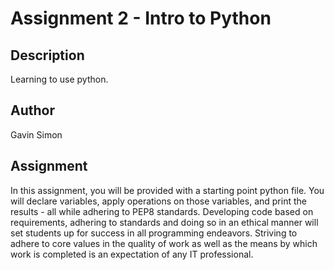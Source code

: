 # Assignment 2 - Intro to Python

## Description

Learning to use python.

## Author

Gavin Simon

## Assignment

In this assignment, you will be provided with a starting point python file. You will declare variables, apply operations on those variables, and print the results - all while adhering to PEP8 standards. Developing code based on requirements, adhering to standards and doing so in an ethical manner will set students up for success in all programming endeavors. Striving to adhere to core values in the quality of work as well as the means by which work is completed is an expectation of any IT professional.